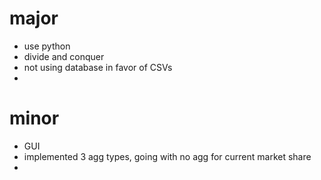 


# major
- use python
- divide and conquer
- not using database in favor of CSVs
- 

# minor
- GUI
- implemented 3 agg types, going with no agg for current market share
- 


